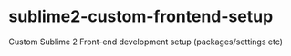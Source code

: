 # sublime2-custom-frontend-setup
Custom Sublime 2 Front-end development setup (packages/settings etc)
